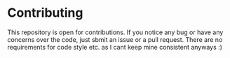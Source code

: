 # Contributing

This repository is open for contributions. If you notice any bug or have any concerns over the code, just sbmit an issue or a pull request.
There are no requirements for code style etc. as I cant keep mine consistent anyways :)
